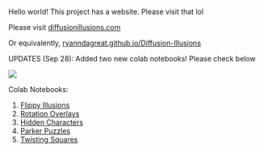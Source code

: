 Hello world! This project has a website. Please visit that lol

Please visit [diffusionillusions.com](https://diffusionillusions.com)

Or equivalently, [ryanndagreat.github.io/Diffusion-Illusions](https://ryanndagreat.github.io/Diffusion-Illusions)

UPDATES (Sep 28):
   Added two new colab notebooks! Please check below


![](assets/DiffusionIllusionsGif2.gif)

Colab Notebooks:
1. [Flippy Illusions](https://githubtocolab.com/RyannDaGreat/Diffusion-Illusions/blob/master/flippy_illusions_for_colab.ipynb)
2. [Rotation Overlays](https://githubtocolab.com/RyannDaGreat/Diffusion-Illusions/blob/master/rotation_overlays_for_colab.ipynb)
3. [Hidden Characters](https://githubtocolab.com/RyannDaGreat/Diffusion-Illusions/blob/master/hidden_characters_for_colab.ipynb)
4. [Parker Puzzles](https://githubtocolab.com/RyannDaGreat/Diffusion-Illusions/blob/master/parker_puzzle_colab.ipynb)
5. [Twisting Squares](https://githubtocolab.com/RyannDaGreat/Diffusion-Illusions/blob/master/twisting_squares.ipynb)
